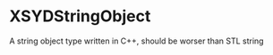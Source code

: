 # XSYDStringObject<br />
A string object type written in C++, should be worser than STL string<br />
